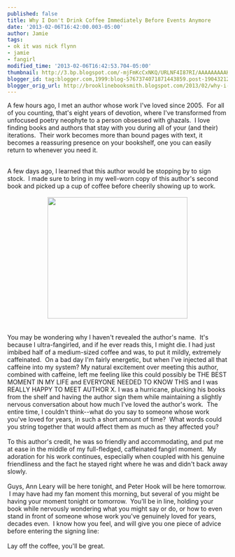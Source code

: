 ```yaml
---
published: false
title: Why I Don't Drink Coffee Immediately Before Events Anymore
date: '2013-02-06T16:42:00.003-05:00'
author: Jamie
tags:
- ok it was nick flynn
- jamie
- fangirl
modified_time: '2013-02-06T16:42:53.704-05:00'
thumbnail: http://3.bp.blogspot.com/-mjFmKcCxNKQ/URLNF4I87RI/AAAAAAAAAHs/u33aoPC9T0U/s72-c/coffee.jpg
blogger_id: tag:blogger.com,1999:blog-5767374071871443859.post-1904321244880106034
blogger_orig_url: http://brooklinebooksmith.blogspot.com/2013/02/why-i-dont-drink-coffee-immediately.html
---
```


A few hours ago, I met an author whose work I've loved since 2005. &nbsp;For all of you counting, that's eight years of devotion, where I've transformed from unfocused poetry neophyte to a person obsessed with ghazals. &nbsp;I love finding books and authors that stay with you during all of your (and their) iterations. &nbsp;Their work becomes more than bound pages with text, it becomes a reassuring presence on your bookshelf, one you can easily return to whenever you need it.&nbsp;<div><br /></div><div>A few days ago, I learned that this author would be stopping by to sign stock. &nbsp;I made sure to bring in my well-worn copy of this author's second book and picked up a cup of coffee before cheerily showing up to work.&nbsp;</div><div><br /></div><div class="separator" style="clear: both; text-align: center;"><a href="http://3.bp.blogspot.com/-mjFmKcCxNKQ/URLNF4I87RI/AAAAAAAAAHs/u33aoPC9T0U/s1600/coffee.jpg" imageanchor="1" style="margin-left: 1em; margin-right: 1em;"><img border="0" height="277" src="http://3.bp.blogspot.com/-mjFmKcCxNKQ/URLNF4I87RI/AAAAAAAAAHs/u33aoPC9T0U/s320/coffee.jpg" width="320" /></a></div><div><br /></div><div><br /></div><div>You may be wondering why I haven't revealed the author's name. &nbsp;It's because I ultra-fangirled, and if he ever reads this, I might die. I had just imbibed half of a medium-sized coffee and was, to put it mildly, extremely caffeinated. &nbsp;On a bad day I'm fairly energetic, but when I've injected all that caffeine into my system? My natural excitement over meeting this author, combined with caffeine, left me feeling like this could possibly be THE BEST MOMENT IN MY LIFE and EVERYONE NEEDED TO KNOW THIS and I was REALLY HAPPY TO MEET AUTHOR X. I was a hurricane, plucking his books from the shelf and having the author sign them while maintaining a slightly nervous conversation about how much I've loved the author's work. &nbsp;The entire time, I couldn't think--what do you say to someone whose work you've loved for years, in such a short amount of time? &nbsp;What words could you string together that would affect them as much as they affected you?</div><div><br /></div><div>To this author's credit, he was so friendly and accommodating, and put me at ease in the middle of my full-fledged, caffeinated fangirl moment. &nbsp;My adoration for his work continues, especially when coupled with his genuine friendliness and the fact he stayed right where he was and didn't back away slowly. &nbsp;</div><div><br /></div><div>Guys, Ann Leary will be here tonight, and Peter Hook will be here tomorrow. &nbsp;I may have had my fan moment this morning, but several of you might be having your moment tonight or tomorrow. &nbsp;You'll be in line, holding your book while nervously wondering what you might say or do, or how to even stand in front of someone whose work you've genuinely loved for years, decades even. &nbsp;I know how you feel, and will give you one piece of advice before entering the signing line:</div><div><br /></div><div>Lay off the coffee, you'll be great.&nbsp;</div>